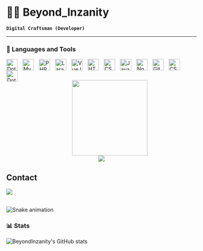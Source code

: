 # 🏄‍♂️ Beyond_Inzanity

**`Digital Craftsman (Developer)`**

---

### 🧰 Languages and Tools

<img align="left" alt="DotNetCore" width="30px" style="padding-right:10px;" src="https://cdn.jsdelivr.net/gh/devicons/devicon/icons/dotnetcore/dotnetcore-original.svg" />
<img align="left" alt="MySQL" width="30px" style="padding-right:10px;" src="https://cdn.jsdelivr.net/gh/devicons/devicon/icons/mysql/mysql-original-wordmark.svg" />
<img align="left" alt="PHP" width="30px" style="padding-right:10px;" src="https://cdn.jsdelivr.net/gh/devicons/devicon/icons/php/php-plain.svg" />
<img align="left" alt="Laravel" width="30px" style="padding-right:10px;" src="https://cdn.jsdelivr.net/gh/devicons/devicon/icons/laravel/laravel-plain.svg" />
<img align="left" alt="VueJs" width="30px" style="padding-right:10px;" src="https://cdn.jsdelivr.net/gh/devicons/devicon/icons/vuejs/vuejs-original.svg" />
<img align="left" alt="HTML" width="30px" style="padding-right:10px;" src="https://cdn.jsdelivr.net/gh/devicons/devicon/icons/html5/html5-plain.svg" />
<img align="left" alt="CSS" width="30px" style="padding-right:10px;" src="https://cdn.jsdelivr.net/gh/devicons/devicon/icons/css3/css3-plain.svg" />
<img align="left" alt="JavaScript" width="30px" style="padding-right:10px;" src="https://cdn.jsdelivr.net/gh/devicons/devicon/icons/javascript/javascript-plain.svg" />
<img align="left" alt="NodeJS" width="30px" style="padding-right:10px;" src="https://cdn.jsdelivr.net/gh/devicons/devicon/icons/nodejs/nodejs-original.svg" />
<img align="left" alt="GitHub" width="30px" style="padding-right:10px;" src="https://cdn.jsdelivr.net/gh/devicons/devicon/icons/github/github-original.svg" />
<img align="left" alt="CSharp" width="30px" style="padding-right:10px;" src="https://cdn.jsdelivr.net/gh/devicons/devicon/icons/csharp/csharp-plain.svg" />
<img align="left" alt="DotNetCore" width="30px" style="padding-right:10px;" src="https://cdn.jsdelivr.net/gh/devicons/devicon/icons/dotnetcore/dotnetcore-original.svg" />

<br />

#

<div align="center">
    <img height="200px" src="https://github-readme-streak-stats.herokuapp.com/?user=beyondinzanity"/>
</div>
<div align="center">
	<img src="https://cdn.jsdelivr.net/gh/beyondinzanity/beyondinzanity/assets/github-contribution-grid-snake.svg" />
</div>

## Contact 
<div> 
  <a href="https://www.linkedin.com/in/nicklas-würtz/" target="_blank"><img src="https://img.shields.io/badge/-LinkedIn-%230077B5?style=for-the-badge&logo=linkedin&logoColor=white" target="_blank"></a> 
 </br>
</br>
 
  ![Snake animation](https://github.com/beyondinzanity/beyondinzanity/blob/output/github-contribution-grid-snake.svg)
 
</div>

### 📊 Stats

![BeyondInzanity's GitHub stats](https://github-readme-stats.vercel.app/api?username=beyondinzanity&show_icons=true&theme=gruvbox)

<!-- ![GitHub Streak](https://streak-stats.demolab.com?user=beyondinzanity&theme=gruvbox&border_radius=4.5) -->

#

<!--

**beyondinzanity/beyondinzanity** is a ✨ _special_ ✨ repository because its `README.md` (this file) appears on your GitHub profile.

Here are some ideas to get you started:

- 🔭 I’m currently working on ...
- 🌱 I’m currently learning ...
- 👯 I’m looking to collaborate on ...
- 🤔 I’m looking for help with ...
- 💬 Ask me about ...
- 📫 How to reach me: ...
- 😄 Pronouns: ...
- ⚡ Fun fact: ...
-->
